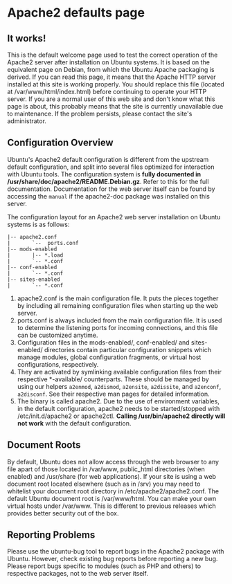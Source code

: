 # Apache2 defaults page
## It works!
This is the default welcome page used to test the correct operation of the Apache2 server after installation on Ubuntu systems. It is based on the equivalent page on Debian, from which the Ubuntu Apache packaging is derived. If you can read this page, it means that the Apache HTTP server installed at this site is working properly. You should replace this file (located at /var/www/html/index.html) before continuing to operate your HTTP server.
If you are a normal user of this web site and don't know what this page is about, this probably means that the site is currently unavailable due to maintenance. If the problem persists, please contact the site's administrator.
## Configuration Overview
Ubuntu's Apache2 default configuration is different from the upstream default configuration, and split into several files optimized for interaction with Ubuntu tools. The configuration system is **fully documented in /usr/share/doc/apache2/README.Debian.gz**. Refer to this for the full documentation. Documentation for the web server itself can be found by accessing the `manual` if the apache2-doc package was installed on this server.

The configuration layout for an Apache2 web server installation on Ubuntu systems is as follows:
```/etc/apache2/
|-- apache2.conf
|       `--  ports.conf
|-- mods-enabled
|       |-- *.load
|       `-- *.conf
|-- conf-enabled
|       `-- *.conf
|-- sites-enabled
|       `-- *.conf
```          
1. apache2.conf is the main configuration file. It puts the pieces together by including all remaining configuration files when starting up the web server.
2. ports.conf is always included from the main configuration file. It is used to determine the listening ports for incoming connections, and this file can be customized anytime.
3. Configuration files in the mods-enabled/, conf-enabled/ and sites-enabled/ directories contain particular configuration snippets which manage modules, global configuration fragments, or virtual host configurations, respectively.
4. They are activated by symlinking available configuration files from their respective *-available/ counterparts. These should be managed by using our helpers `a2enmod`, `a2dismod`, `a2ensite`, `a2dissite`, and `a2enconf`, `a2disconf`. See their respective man pages for detailed information.
5. The binary is called apache2. Due to the use of environment variables, in the default configuration, apache2 needs to be started/stopped with /etc/init.d/apache2 or apache2ctl. **Calling /usr/bin/apache2 directly will not work** with the default configuration.
## Document Roots
By default, Ubuntu does not allow access through the web browser to any file apart of those located in /var/www, public_html directories (when enabled) and /usr/share (for web applications). If your site is using a web document root located elsewhere (such as in /srv) you may need to whitelist your document root directory in /etc/apache2/apache2.conf.
The default Ubuntu document root is /var/www/html. You can make your own virtual hosts under /var/www. This is different to previous releases which provides better security out of the box.
## Reporting Problems
Please use the ubuntu-bug tool to report bugs in the Apache2 package with Ubuntu. However, check existing bug reports before reporting a new bug.
Please report bugs specific to modules (such as PHP and others) to respective packages, not to the web server itself.
